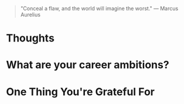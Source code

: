
> \"Conceal a flaw, and the world will imagine the worst.\" — Marcus Aurelius

# Thoughts

# What are your career ambitions?

# One Thing You're Grateful For

